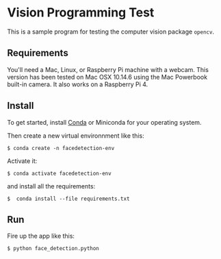 # Vision Programming Test

This is a sample program for testing the computer vision package `opencv`.

## Requirements

You'll need a Mac, Linux, or Raspberry Pi machine with a webcam. This version has been tested on Mac OSX 10.14.6 using the Mac Powerbook built-in camera. It also works on a Raspberry Pi 4.

## Install

To get started, install [Conda](https://docs.anaconda.com/anaconda/install/) or Miniconda for your operating system.

Then create a new virtual environnment like this:

```shell script
$ conda create -n facedetection-env
```

Activate it:
```shell script
$ conda activate facedetection-env
```

and install all the requirements:

```shell script
$  conda install --file requirements.txt
```


## Run

Fire up the app like this:

```shell script
$ python face_detection.python
```



